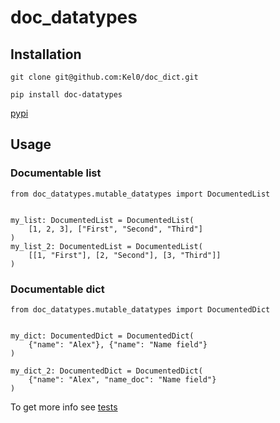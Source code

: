 # doc_datatypes
## Installation
```
git clone git@github.com:Kel0/doc_dict.git
```
```
pip install doc-datatypes
```
[pypi](https://pypi.org/project/doc-datatypes/)
## Usage
### Documentable list
```
from doc_datatypes.mutable_datatypes import DocumentedList


my_list: DocumentedList = DocumentedList(
    [1, 2, 3], ["First", "Second", "Third"]
)
my_list_2: DocumentedList = DocumentedList(
    [[1, "First"], [2, "Second"], [3, "Third"]]
)
```
### Documentable dict
```
from doc_datatypes.mutable_datatypes import DocumentedDict


my_dict: DocumentedDict = DocumentedDict(
    {"name": "Alex"}, {"name": "Name field"}
)

my_dict_2: DocumentedDict = DocumentedDict(
    {"name": "Alex", "name_doc": "Name field"}
)
```

To get more info see [tests](https://github.com/Kel0/doc_datatypes/tree/master/tests)
